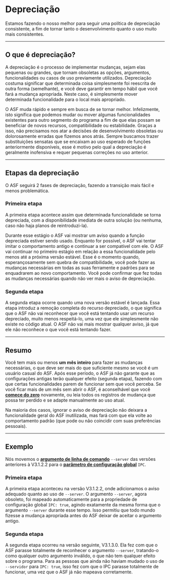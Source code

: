 # Depreciação

Estamos fazendo o nosso melhor para seguir uma política de depreciação consistente, a fim de tornar tanto o desenvolvimento quanto o uso muito mais consistentes.

---

## O que é depreciação?

A depreciação é o processo de implementar mudanças, sejam elas pequenas ou grandes, que tornam obsoletas as opções, argumentos, funcionalidades ou casos de uso previamente utilizados. Depreciação costuma significar que determinada coisa simplesmente foi reescrita de outra forma (semelhante), e você deve garantir em tempo hábil que você fará a mudança apropriada. Neste caso, é simplesmente mover determinada funcionalidade para o local mais apropriado.

O ASF muda rápido e sempre em busca de se tornar melhor. Infelizmente, isto significa que podemos mudar ou mover algumas funcionalidades existentes para outro segmento do programa a fim de que elas possam se beneficiar de novos recursos, compatibilidade ou estabilidade. Graças a isso, não precisamos nos atar a decisões de desenvolvimento obsoletas ou dolorosamente erradas que fizemos anos atrás. Sempre buscamos trazer substituições sensatas que se encaixam ao uso esperado de funções anteriormente disponíveis, esse é motivo pelo qual a depreciação é geralmente inofensiva e requer pequenas correções no uso anterior.

---

## Etapas da depreciação

O ASF seguirá 2 fases de depreciação, fazendo a transição mais fácil e menos problemática.

### Primeira etapa

A primeira etapa acontece assim que determinada funcionalidade se torna depreciada, com a disponibilidade imediata de outra solução (ou nenhuma, caso não haja planos de reintroduzi-la).

Durante esse estágio o ASF vai mostrar um aviso quando a função depreciada estiver sendo usado. Enquanto for possível, o ASF vai tentar imitar o comportamento antigo e continuar a ser compatível com ele. O ASF vai continuar no primeiro estágio em relação a essa funcionalidade pelo menos até a próxima versão estável. Esse é o momento quando, esperançosamente sem quebra de compatibilidade, você pode fazer as mudanças necessárias em todas as suas ferramente e padrões para se enquadrarem ao novo comportamento. Você pode confirmar que fez todas as mudanças necessárias quando não ver mais o aviso de depreciação.

### Segunda etapa

A segunda etapa ocorre quando uma nova versão estável é lançada. Essa etapa introduz a remoção completa do recurso depreciado, o que significa que o ASF não vai reconhecer que você está tentando usar um recurso depreciado, muito menos respeitá-lo, uma vez que ele simplesmente não existe no código atual. O ASF não vai mais mostrar qualquer aviso, já que ele não reconhece o que você está tentando fazer.

---

## Resumo

Você tem mais ou menos **um mês inteiro** para fazer as mudanças necessárias, o que deve ser mais do que suficiente mesmo se você é um usuário casual do ASF. Após esse período, o ASF já não garante que as configurações antigas terão qualquer efeito (segunda etapa), fazendo com que certas funcionalidades parem de funcionar sem que você perceba. Se você ficar mais de um mês sem abrir o ASF, é aconselhável que você **[comece do zero](https://github.com/JustArchiNET/ArchiSteamFarm/wiki/Setting-up-pt-BR)** novamente, ou leia todos os registros de mudança que possa ter perdido e se adapte manualmente ao uso atual.

Na maioria dos casos, ignorar o aviso de depreciação não deixara a funcionalidade geral do ASF inutilizada, mas fará com que ela volte ao comportamento padrão (que pode ou não coincidir com suas preferências pessoais).

---

## Exemplo

Nós movemos o **[argumento de linha de comando](https://github.com/JustArchiNET/ArchiSteamFarm/wiki/Command-line-arguments-pt-BR)** `--server` das versões anteriores à V3.1.2.2 para o **[parâmetro de configuração global](https://github.com/JustArchiNET/ArchiSteamFarm/wiki/Configuration#configurações-globais)** `IPC`.

### Primeira etapa

A primeira etapa aconteceu na versão V3.1.2.2, onde adicionamos o aviso adequado quanto ao uso de `--server`. O argumento `--server`, agora obsoleto, foi mapeado automaticamente para a propriedade de configuração global `IPC: true`, agindo exatamente da mesma forma que o argumento `--server` durante esse tempo. Isso permitiu que todo mundo fizesse a mudança apropriada antes do ASF deixar de aceitar o argumento antigo.

### Segunda etapa

A segunda etapa ocorreu na versão seguinte, V3.1.3.0. Ela fez com que o ASF parasse totalmente de reconhecer o argumento `--server`, tratando-o como qualquer outro argumento inválido, o que não tem qualquer efeito sobre o programa. Para as pessoas que ainda não haviam mudado o uso de `--servidor` para `IPC: true`, isso fez com que o IPC parasse totalmente de funcionar, uma vez que o ASF já não mapeava corretamente.